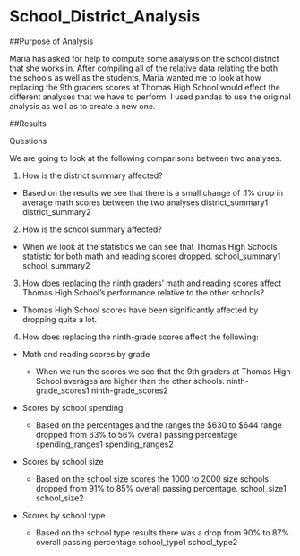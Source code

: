 # School_District_Analysis

##Purpose of Analysis

Maria has asked for help to compute some analysis on the school district that she works in. After compiling all of the relative data relating the both the schools as well as the students, Maria wanted me to look at how replacing the 9th graders scores at Thomas High School would effect the different analyses that we have to perform. I used pandas to use the original analysis as well as to create a new one.  


##Results

Questions

We are going to look at the following comparisons between two analyses.

1. How is the district summary affected?
  - Based on the results we see that there is a small change of .1% drop in average math scores between the two analyses
district_summary1
district_summary2

2. How is the school summary affected?

  - When we look at the statistics we can see that Thomas High Schools statistic for both math and reading scores dropped.
school_summary1
school_summary2

3. How does replacing the ninth graders’ math and reading scores affect Thomas High School’s performance relative to the other schools?
  - Thomas High School scores have been significantly affected by dropping quite a lot. 

4. How does replacing the ninth-grade scores affect the following:

  - Math and reading scores by grade
    - When we run the scores we see that the 9th graders at Thomas High School averages are higher than the other schools. 
ninth-grade_scores1
ninth-grade_scores2

  - Scores by school spending
    - Based on the percentages and the ranges the $630 to $644 range dropped from 63% to 56% overall passing percentage
spending_ranges1
spending_ranges2

   - Scores by school size
      - Based on the school size scores the 1000 to 2000 size schools dropped from 91% to 85% overall passing percentage.
school_size1
school_size2

  - Scores by school type
    - Based on the school type results there was a drop from 90% to 87% overall passing percentage
school_type1
school_type2
